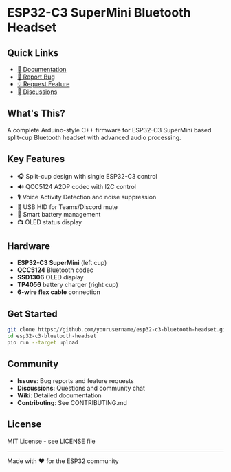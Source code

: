 # ESP32-C3 SuperMini Bluetooth Headset

## Quick Links
- [📖 Documentation](https://github.com/yourusername/esp32-c3-bluetooth-headset/wiki)
- [🐛 Report Bug](https://github.com/yourusername/esp32-c3-bluetooth-headset/issues/new?template=bug_report.md)
- [💡 Request Feature](https://github.com/yourusername/esp32-c3-bluetooth-headset/issues/new?template=feature_request.md)
- [💬 Discussions](https://github.com/yourusername/esp32-c3-bluetooth-headset/discussions)

## What's This?
A complete Arduino-style C++ firmware for ESP32-C3 SuperMini based split-cup Bluetooth headset with advanced audio processing.

## Key Features
- 🎧 Split-cup design with single ESP32-C3 control
- 🔊 QCC5124 A2DP codec with I2C control
- 🎙️ Voice Activity Detection and noise suppression
- 📱 USB HID for Teams/Discord mute
- 🔋 Smart battery management
- 📺 OLED status display

## Hardware
- **ESP32-C3 SuperMini** (left cup)
- **QCC5124** Bluetooth codec
- **SSD1306** OLED display
- **TP4056** battery charger (right cup)
- **6-wire flex cable** connection

## Get Started
```bash
git clone https://github.com/yourusername/esp32-c3-bluetooth-headset.git
cd esp32-c3-bluetooth-headset
pio run --target upload
```

## Community
- **Issues**: Bug reports and feature requests
- **Discussions**: Questions and community chat
- **Wiki**: Detailed documentation
- **Contributing**: See CONTRIBUTING.md

## License
MIT License - see LICENSE file

---
Made with ❤️ for the ESP32 community
